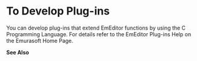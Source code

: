 # To Develop Plug-ins

You can develop plug-ins that extend EmEditor functions by using the C
Programming Language. For details refer to the EmEditor Plug-ins Help on the
Emurasoft Home Page.

**See Also**
